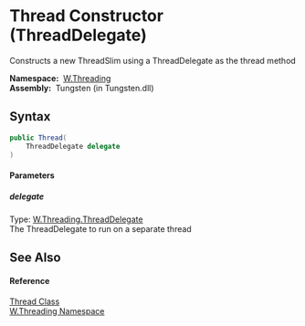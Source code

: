 Thread Constructor (ThreadDelegate)
===================================
   Constructs a new ThreadSlim using a ThreadDelegate as the thread method

  **Namespace:**  [W.Threading][1]  
  **Assembly:**  Tungsten (in Tungsten.dll)

Syntax
------

```csharp
public Thread(
	ThreadDelegate delegate
)
```

#### Parameters

##### *delegate*
Type: [W.Threading.ThreadDelegate][2]  
The ThreadDelegate to run on a separate thread


See Also
--------

#### Reference
[Thread Class][3]  
[W.Threading Namespace][1]  

[1]: ../README.md
[2]: ../ThreadDelegate/README.md
[3]: README.md